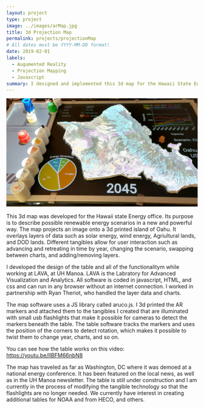 ```yaml
---
layout: project
type: project
image: ../images/arMap.jpg
title: 3d Projection Map
permalink: projects/projectionMap
# All dates must be YYYY-MM-DD format!
date: 2019-02-01
labels:
  - Augumented Reality
  - Projection Mapping
  - Javascript
summary: I designed and implemented this 3d map for the Hawaii State Energy Office
---
```


  <img class="ui image" src="../images/table.jpg">


This 3d map was developed for the Hawaii state Energy office.  Its purpose is to describe possible renewable energy scenarios in a new and powerful way.  The map projects an image onto a 3d printed island of Oahu.  It overlays layers of data such as solar energy, wind energy, Agriultural lands, and DOD lands.  Different tangibles allow for user interaction such as advancing and retreating in time by year, changing the scenario, swapping between charts, and adding/removing layers.

I developed the design of the table and all of the functionalitym while working at LAVA, at UH Manoa.  LAVA is the Labratory for Advanced Visualization and Analytics.  All software is coded in javascript, HTML, and css and can run in any browser without an internet connection.  I worked in partnership with Ryan Theriot, who handled the layer data and charts.

The map software uses a JS library called aruco.js.  I 3d printed the AR markers and attached them to the tangibles I created that are illuminated with small usb flashlights that make it possible for cameras to detect the markers beneath the table.  The table software tracks the markers and uses the position of the corners to detect rotation, which makes it possible to twist them to change year, charts, and so on.

You can see how the table works on this video: <a href="https://youtu.be/IlBFM66nbN8">https://youtu.be/IlBFM66nbN8</a>

The map has traveled as far as Washington, DC where it was demoed at a national energy conference.  It has been featured on the local news, as well as in the UH Manoa newsletter.  The table is still under construction and I am currently in the process of modifying the tangible technology so that the flashlights are no longer needed.  We currently have interest in creating additional tables for NOAA and from HECO, and others.

